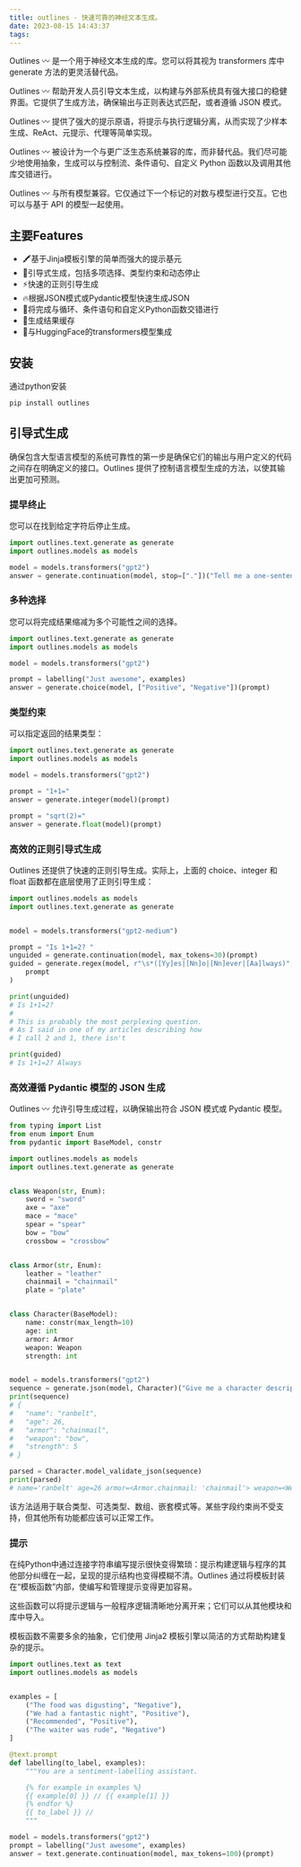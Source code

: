 ```yaml
---
title: outlines - 快速可靠的神经文本生成。
date: 2023-08-15 14:43:37
tags:
---
```


Outlines 〰 是一个用于神经文本生成的库。您可以将其视为 transformers 库中 generate 方法的更灵活替代品。

Outlines 〰 帮助开发人员引导文本生成，以构建与外部系统具有强大接口的稳健界面。它提供了生成方法，确保输出与正则表达式匹配，或者遵循 JSON 模式。

Outlines 〰 提供了强大的提示原语，将提示与执行逻辑分离，从而实现了少样本生成、ReAct、元提示、代理等简单实现。

Outlines 〰 被设计为一个与更广泛生态系统兼容的库，而非替代品。我们尽可能少地使用抽象，生成可以与控制流、条件语句、自定义 Python 函数以及调用其他库交错进行。

Outlines 〰 与所有模型兼容。它仅通过下一个标记的对数与模型进行交互。它也可以与基于 API 的模型一起使用。

## 主要Features

- 🖍️基于Jinja模板引擎的简单而强大的提示基元
- 🚄引导式生成，包括多项选择、类型约束和动态停止
- ⚡快速的正则引导生成
- 🔥根据JSON模式或Pydantic模型快速生成JSON
- 🐍将完成与循环、条件语句和自定义Python函数交错进行
- 💾生成结果缓存
- 🤗与HuggingFace的transformers模型集成

## 安装

通过python安装

```sh
pip install outlines
```

## 引导式生成

确保包含大型语言模型的系统可靠性的第一步是确保它们的输出与用户定义的代码之间存在明确定义的接口。Outlines 提供了控制语言模型生成的方法，以使其输出更加可预测。

### 提早终止

您可以在找到给定字符后停止生成。

```py
import outlines.text.generate as generate
import outlines.models as models

model = models.transformers("gpt2")
answer = generate.continuation(model, stop=["."])("Tell me a one-sentence joke.")
```

### 多种选择

您可以将完成结果缩减为多个可能性之间的选择。

```py
import outlines.text.generate as generate
import outlines.models as models

model = models.transformers("gpt2")

prompt = labelling("Just awesome", examples)
answer = generate.choice(model, ["Positive", "Negative"])(prompt)
```

### 类型约束

可以指定返回的结果类型：

```py
import outlines.text.generate as generate
import outlines.models as models

model = models.transformers("gpt2")

prompt = "1+1="
answer = generate.integer(model)(prompt)

prompt = "sqrt(2)="
answer = generate.float(model)(prompt)
```

### 高效的正则引导式生成

Outlines 还提供了快速的正则引导生成。实际上，上面的 choice、integer 和 float 函数都在底层使用了正则引导生成：

```py
import outlines.models as models
import outlines.text.generate as generate


model = models.transformers("gpt2-medium")

prompt = "Is 1+1=2? "
unguided = generate.continuation(model, max_tokens=30)(prompt)
guided = generate.regex(model, r"\s*([Yy]es|[Nn]o|[Nn]ever|[Aa]lways)", max_tokens=30)(
    prompt
)

print(unguided)
# Is 1+1=2?
#
# This is probably the most perplexing question.
# As I said in one of my articles describing how
# I call 2 and 1, there isn't

print(guided)
# Is 1+1=2? Always
```

### 高效遵循 Pydantic 模型的 JSON 生成

Outlines 〰 允许引导生成过程，以确保输出符合 JSON 模式或 Pydantic 模型。

```py
from typing import List
from enum import Enum
from pydantic import BaseModel, constr

import outlines.models as models
import outlines.text.generate as generate


class Weapon(str, Enum):
    sword = "sword"
    axe = "axe"
    mace = "mace"
    spear = "spear"
    bow = "bow"
    crossbow = "crossbow"


class Armor(str, Enum):
    leather = "leather"
    chainmail = "chainmail"
    plate = "plate"


class Character(BaseModel):
    name: constr(max_length=10)
    age: int
    armor: Armor
    weapon: Weapon
    strength: int


model = models.transformers("gpt2")
sequence = generate.json(model, Character)("Give me a character description")
print(sequence)
# {
#   "name": "ranbelt",
#   "age": 26,
#   "armor": "chainmail",
#   "weapon": "bow",
#   "strength": 5
# }

parsed = Character.model_validate_json(sequence)
print(parsed)
# name='ranbelt' age=26 armor=<Armor.chainmail: 'chainmail'> weapon=<Weapon.bow: 'bow'> strength=5
```

该方法适用于联合类型、可选类型、数组、嵌套模式等。某些字段约束尚不受支持，但其他所有功能都应该可以正常工作。

### 提示

在纯Python中通过连接字符串编写提示很快变得繁琐：提示构建逻辑与程序的其他部分纠缠在一起，呈现的提示结构也变得模糊不清。Outlines 通过将模板封装在“模板函数”内部，使编写和管理提示变得更加容易。

这些函数可以将提示逻辑与一般程序逻辑清晰地分离开来；它们可以从其他模块和库中导入。

模板函数不需要多余的抽象，它们使用 Jinja2 模板引擎以简洁的方式帮助构建复杂的提示。

```py
import outlines.text as text
import outlines.models as models


examples = [
    ("The food was digusting", "Negative"),
    ("We had a fantastic night", "Positive"),
    ("Recommended", "Positive"),
    ("The waiter was rude", "Negative")
]

@text.prompt
def labelling(to_label, examples):
    """You are a sentiment-labelling assistant.

    {% for example in examples %}
    {{ example[0] }} // {{ example[1] }}
    {% endfor %}
    {{ to_label }} //
    """

model = models.transformers("gpt2")
prompt = labelling("Just awesome", examples)
answer = text.generate.continuation(model, max_tokens=100)(prompt)
```

